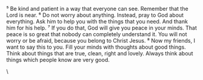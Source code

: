 ⁵ Be kind and patient in a way that everyone can see. Remember that the Lord is near.
⁶ Do not worry about anything. Instead, pray to God about everything. Ask him to help you with the things that you need. And thank him for his help.
⁷ If you do that, God will give you peace in your minds. That peace is so great that nobody can completely understand it. You will not worry or be afraid, because you belong to Christ Jesus.
⁸ Now my friends, I want to say this to you. Fill your minds with thoughts about good things. Think about things that are true, clean, right and lovely. Always think about things which people know are very good.

\
